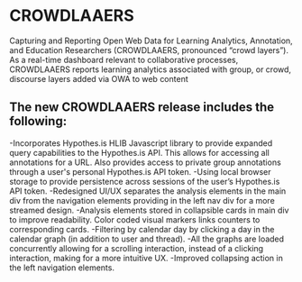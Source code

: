 # CROWDLAAERS
Capturing and Reporting Open Web Data for Learning Analytics, Annotation, and Education Researchers (CROWDLAAERS, pronounced “crowd layers”). As a real-time dashboard relevant to collaborative processes, CROWDLAAERS reports learning analytics associated with group, or crowd, discourse layers added via OWA to web content

## The new CROWDLAAERS release includes the following:
-Incorporates Hypothes.is HLIB Javascript library to provide expanded query capabilities to the Hypothes.is API. This allows for accessing all annotations for a URL. Also provides access to private group annotations through a user's personal Hypothes.is API token.
-Using local browser storage to provide persistence across sessions of the user’s Hypothes.is API token.
-Redesigned UI/UX separates the analysis elements in the main div from the navigation elements providing in the left nav div for a more streamed design.
-Analysis elements stored in collapsible cards in main div to improve readability. Color coded visual markers links counters to corresponding cards.
-Filtering by calendar day by clicking a day in the calendar graph (in addition to user and thread). 
-All the graphs are loaded concurrently allowing for a scrolling interaction, instead of a clicking interaction, making for a more intuitive UX.
-Improved collapsing action in the left navigation elements.
